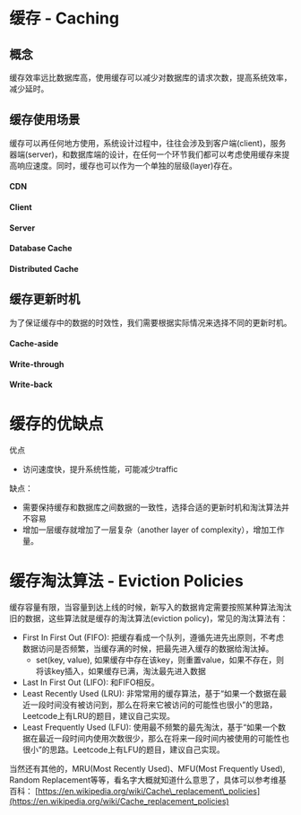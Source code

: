 # 缓存 - Caching

## 概念

缓存效率远比数据库高，使用缓存可以减少对数据库的请求次数，提高系统效率，减少延时。

## 缓存使用场景

缓存可以再任何地方使用，系统设计过程中，往往会涉及到客户端\(client\)，服务器端\(server\)，和数据库端的设计，在任何一个环节我们都可以考虑使用缓存来提高响应速度。同时，缓存也可以作为一个单独的层级\(layer\)存在。

#### CDN

#### Client

#### Server

#### Database Cache

#### Distributed Cache

#### 

## 缓存更新时机

为了保证缓存中的数据的时效性，我们需要根据实际情况来选择不同的更新时机。

#### Cache-aside

#### Write-through

#### Write-back

# 缓存的优缺点

优点

* 访问速度快，提升系统性能，可能减少traffic

缺点：

* 需要保持缓存和数据库之间数据的一致性，选择合适的更新时机和淘汰算法并不容易
* 增加一层缓存就增加了一层复杂（another layer of complexity），增加工作量。

# 缓存淘汰算法 - Eviction Policies

缓存容量有限，当容量到达上线的时候，新写入的数据肯定需要按照某种算法淘汰旧的数据，这些算法就是缓存的淘汰算法\(eviction policy\)，常见的淘汰算法有：

* First In First Out \(FIFO\): 把缓存看成一个队列，遵循先进先出原则，不考虑数据访问是否频繁，当缓存满的时候，把最先进入缓存的数据给淘汰掉。 
  * set\(key, value\), 如果缓存中存在该key，则重置value，如果不存在，则将该key插入，如果缓存已满，淘汰最先进入数据
* Last In First Out \(LIFO\): 和FIFO相反。
* Least Recently Used \(LRU\): 非常常用的缓存算法，基于“如果一个数据在最近一段时间没有被访问到，那么在将来它被访问的可能性也很小”的思路，Leetcode上有LRU的题目，建议自己实现。
* Least Frequently Used \(LFU\): 使用最不频繁的最先淘汰，基于“如果一个数据在最近一段时间内使用次数很少，那么在将来一段时间内被使用的可能性也很小”的思路。Leetcode上有LFU的题目，建议自己实现。

当然还有其他的，MRU\(Most Recently Used\)、MFU\(Most Frequently Used\), Random Replacement等等，看名字大概就知道什么意思了，具体可以参考维基百科： [https://en.wikipedia.org/wiki/Cache\_replacement\_policies](https://en.wikipedia.org/wiki/Cache_replacement_policies)

